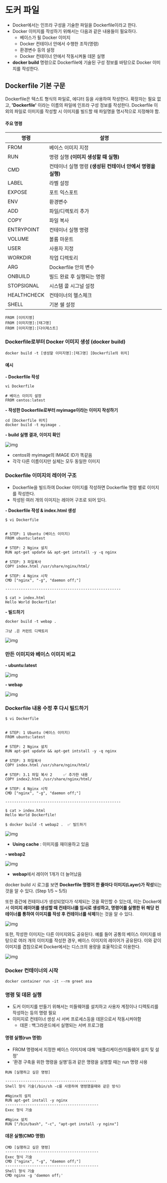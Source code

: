 # 도커 파일

+ Docker에서는 인프라 구성을 기술한 파일을 Dockerfile이라고 한다.
+ Docker 이미지를 작성하기 위해서는 다음과 같은 내용들이 필요하다.
  - 베이스가 될 Docker 이미지
  - Docker 컨테이너 안에서 수행한 조작(명령)
  - 환경변수 등의 설정
  - Docker 컨테이너 안에서 작동시켜둘 데몬 실행
+ **docker build** 명령으로 Dockerfile에 기술된 구성 정보를 바탕으로 Docker 이미지를 작성한다.



## **Dockerfile 기본 구문**

Dockerfile은 텍스트 형식의 파일로, 에디터 등을 사용하여 작성한다. 확장자는 필요 없고, **'Dockerfile'** 이라는 이름의 파일에 인프라 구성 정보를 작성한다. Dockerfile 이외의 파일로 이미지를 작성할 시 이미지를 빌드할 때 파일명을 명시적으로 지정해야 함.

#### **주요 명령**

| **명령**    | **설명**                                                    |
| ----------- | ----------------------------------------------------------- |
| FROM        | 베이스 이미지 지정                                          |
| RUN         | 명령 실행 **(이미지 생성할 때 실행)**                       |
| CMD         | 컨테이너 실행 명령 **(생성된 컨테이너 안에서 명령을 실행)** |
| LABEL       | 라벨 설정                                                   |
| EXPOSE      | 포트 익스포트                                               |
| ENV         | 환경변수                                                    |
| ADD         | 파일/디렉토리 추가                                          |
| COPY        | 파일 복사                                                   |
| ENTRYPOINT  | 컨테이너 실행 명령                                          |
| VOLUME      | 볼륨 마운트                                                 |
| USER        | 사용자 지정                                                 |
| WORKDIR     | 작업 디렉토리                                               |
| ARG         | Dockerfile 안의 변수                                        |
| ONBUILD     | 빌드 완료 후 실행되는 명령                                  |
| STOPSIGNAL  | 시스템 콜 시그널 설정                                       |
| HEALTHCHECK | 컨테이너의 헬스체크                                         |
| SHELL       | 기본 쉘 설정                                                |

```
FROM [이미지명]
FROM [이미지명]:[태그명]
FROM [이미지명]:[다이제스트]
```





### **Dockerfile로부터 Docker 이미지 생성 (docker build)**

```
docker build -t [생성할 이미지명]:[태그명] [Dockerfile의 위치]
```



#### **예시**

**- Dockerfile 작성**

```
vi Dockerfile

# 베이스 이미지 설정
FROM centos:latest
```



**- 작성한 Dockerfile로부터 myimage이라는 이미지 작성하기**

```
cd [Dockerfile 위치]
docker build -t myimage .
```

 

**- build 실행 결과, 이미지 확인**



![img](https://blog.kakaocdn.net/dn/RUinP/btrfuOyRtSZ/U4nTAaDIPXIjpYvG2cV0r1/img.png)



- centos와 myimage의 IMAGE ID가 똑같음
- 각각 다른 이름이지만 실체는 모두 동일한 이미지

### **Dockerfile 이미지의 레이어 구조**

- Dockerfile을 빌드하여 Docker 이미지를 작성하면 Dockerfile 명령 별로 이미지를 작성한다.
- 작성된 여러 개의 이미지는 레이어 구조로 되어 있다.

**- Dockerfile 작성 & index.html 생성**

```
$ vi Dockerfile


# STEP: 1 Ubuntu (베이스 이미지)
FROM ubuntu:latest

# STEP: 2 Nginx 설치
RUN apt-get update && apt-get intstall -y -q nginx

# STEP: 3 파일복사
COPY index.html /usr/share/nginx/html/

# STEP: 4 Nginx 시작
CMD ["nginx", "-g", "daemon off;"]

----------------------------------------------------

$ cat > index.html
Hello World Dockerfile!
```

 

**- 빌드하기**

```
docker build -t webap .

그냥 .은 커런트 디렉토리
```



![img](https://blog.kakaocdn.net/dn/b6BR8D/btrfzlv8i1u/Lxbuk7UHDhkuDnMqvmUhHk/img.png)



### **만든 이미지와 베이스 이미지 비교**

**- ubuntu:latest**



![img](https://blog.kakaocdn.net/dn/b3uZ0Z/btrfDh7PojP/p6n3aj7wYRCL1MslyPAIw1/img.png)



 

**- webap**



![img](https://blog.kakaocdn.net/dn/bQWuQc/btrfw33Arjs/v2OnsrXLGo8a7jnFMfuJC1/img.png)



### **Dockerfile 내용 수정 후 다시 빌드하기**

 

```
$ vi Dockerfile


# STEP: 1 Ubuntu (베이스 이미지)
FROM ubuntu:latest

# STEP: 2 Nginx 설치
RUN apt-get update && apt-get intstall -y -q nginx

# STEP: 3 파일복사
COPY index.html /usr/share/nginx/html/

# STEP: 3.1 파일 복사 2 	✅ 추가한 내용
COPY index2.html /usr/share/nginx/html/

# STEP: 4 Nginx 시작
CMD ["nginx", "-g", "daemon off;"]

----------------------------------------------------

$ cat > index.html
Hello World Dockerfile!

$ docker build -t webap2 .  ✅ 빌드하기
```



![img](https://blog.kakaocdn.net/dn/mmeAf/btrfw51nm3V/XlVgGIidCv10k518jGgbD1/img.png)



 

- **Using cache** : 이미지를 재이용하고 있음

 

**- webap2**



![img](https://blog.kakaocdn.net/dn/cTLsee/btrfw4VHptM/QnpfXGVBEEIk3KOshh7OZK/img.png)



- **webap**에서 레이어 1개가 더 늘어났음

 

docker build 시 로그를 보면 **Dockerfile 명령어 한 줄마다 이미지(Layer)가 작성**되는 것을 알 수 있다. (Step 1/5 ~ 5/5)

또한 중간에 컨테이너가 생성되었다가 삭제되는 것을 확인할 수 있는데, 이는 Docker에서 **이미지 레이어를 생성할 때 컨테이너를 임시로 생성하고, 명령어를 실행한 뒤 해당 컨테이너를 통하여 이미지를 작성 후 컨테이너를 삭제**하는 것을 알 수 있다.



![img](https://blog.kakaocdn.net/dn/bqeAgR/btrfw4Bp4FX/5zktrNikAlfNJLFQfE1DE1/img.png)



 

또한, 작성한 이미지는 다른 이미지와도 공유된다. 예를 들어 공통의 베이스 이미지를 바탕으로 여러 개의 이미지를 작성한 경우, 베이스 이미지의 레이어가 공유된다. 이와 같이 이미지를 겹침으로써 Docker에서는 디스크의 용량을 효율적으로 이용한다.



![img](https://blog.kakaocdn.net/dn/d6Fy3a/btrfzlv9lJe/Cf6SWPiWGYfnAXqOHq1BNK/img.png)



### Docker 컨테이너의 시작

```
docker container run -it --rm greet asa
```



### 명령 및 데몬 실행

+ 도커 이미지를 만들기 위해서는 미들웨어를 설치하고 사용자 계정이나 디렉토리를 작성하는 등의 명령 필요
+ 이미지로 컨테이너 생성 시 서버 프로세스등을 데몬으로서 작동시켜야함
  + 데몬 : 백그라운드에서 실행되는 서버 프로그램



#### 명령 실행(run 명령)

+ FROM 명령에서 지정한 베이스 이미지에 대해 '애플리케이션/미들웨어 설치 및 설정'
+ '환경 구축을 위한 명령을 실행'등과 같은 명령을 실행할 때는 run 명령 사용

```
RUN [실행하고 싶은 명령]

-----------------------------------------
Shell 형식 기술(/bin/sh -c를 사용하여 명령했을때와 같은 방식)

#Nginx의 설치
RUN apt-get install -y nginx
------------------------------------------
Exec 형식 기술

#Nginx 설치
RUN ["/bin/bash", "-c", "apt-get install -y nginx"]
```



#### 데몬 실행(CMD 명령)

```
CMD [실행하고 싶은 명령]
------------------------------------------
Exec 형식 기술
CMD ["nginx", "-g", "daemon off;"]
------------------------------------------
Shell 형식 기술
CMD nginx -g 'daemon off;'
```

